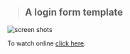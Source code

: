 > ## A login form template

![screen shots](media/screen.png)

To watch online [click here](https://khudemd.github.io/Forms).
